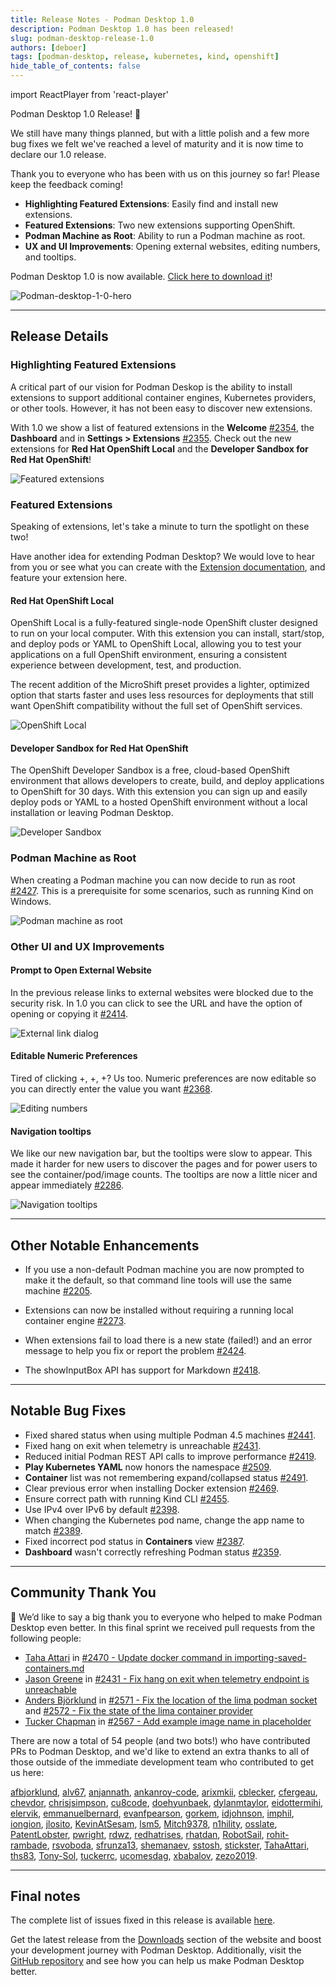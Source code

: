 ```yaml
---
title: Release Notes - Podman Desktop 1.0
description: Podman Desktop 1.0 has been released!
slug: podman-desktop-release-1.0
authors: [deboer]
tags: [podman-desktop, release, kubernetes, kind, openshift]
hide_table_of_contents: false
---
```


import ReactPlayer from 'react-player'

Podman Desktop 1.0 Release! 🎉

We still have many things planned, but with a little polish and a few more bug fixes we
felt we've reached a level of maturity and it is now time to declare our 1.0 release.

Thank you to everyone who has been with us on this journey so far! Please keep the
feedback coming!

<!--Main Features-->

- **Highlighting Featured Extensions**: Easily find and install new extensions.
- **Featured Extensions**: Two new extensions supporting OpenShift.
- **Podman Machine as Root**: Ability to run a Podman machine as root.
- **UX and UI Improvements**: Opening external websites, editing numbers, and tooltips.

Podman Desktop 1.0 is now available. [Click here to download it](/downloads)!

![Podman-desktop-1-0-hero](img/podman-desktop-release-1.0/podman-desktop-release-1.0.jpg)

<!--truncate-->

---

## Release Details

### Highlighting Featured Extensions

A critical part of our vision for Podman Deskop is the ability to install extensions to
support additional container engines, Kubernetes providers, or other tools. However, it
has not been easy to discover new extensions.

With 1.0 we show a list of featured extensions in the **Welcome**
[#2354](https://github.com/containers/podman-desktop/pull/2354), the **Dashboard** and in
**<icon icon="fa-solid fa-cog" size="lg" /> Settings > Extensions**
[#2355](https://github.com/containers/podman-desktop/pull/2355). Check out the new
extensions for **Red Hat OpenShift Local** and the **Developer Sandbox for Red Hat OpenShift**!

![Featured extensions](img/podman-desktop-release-1.0/featured-extensions.png)

### Featured Extensions

Speaking of extensions, let's take a minute to turn the spotlight on these two!

Have another idea for extending Podman Desktop? We would love to hear from you or see
what you can create with the [Extension documentation](../docs/extensions),
and feature your extension here.

#### Red Hat OpenShift Local

OpenShift Local is a fully-featured single-node OpenShift cluster designed to run on your local computer.
With this extension you can install, start/stop, and deploy pods or YAML to OpenShift Local,
allowing you to test your applications on a full OpenShift environment, ensuring a consistent
experience between development, test, and production.

The recent addition of the MicroShift preset provides a lighter, optimized option that
starts faster and uses less resources for deployments that still want OpenShift compatibility
without the full set of OpenShift services.

![OpenShift Local](img/podman-desktop-release-1.0/openshift-local.png)

#### Developer Sandbox for Red Hat OpenShift

The OpenShift Developer Sandbox is a free, cloud-based OpenShift environment that allows developers to
create, build, and deploy applications to OpenShift for 30 days. With this extension you can sign up
and easily deploy pods or YAML to a hosted OpenShift environment without a local installation or
leaving Podman Desktop.

![Developer Sandbox](img/podman-desktop-release-1.0/sandbox.png)

### Podman Machine as Root

When creating a Podman machine you can now decide to run as root [#2427](https://github.com/containers/podman-desktop/pull/2427). This is a prerequisite for some scenarios, such as running Kind on Windows.

![Podman machine as root](img/podman-desktop-release-1.0/podman-root.png)

### Other UI and UX Improvements

#### Prompt to Open External Website

In the previous release links to external websites were blocked due to the security risk.
In 1.0 you can click to see the URL and have the option of opening or copying it
[#2414](https://github.com/containers/podman-desktop/pull/2414).

![External link dialog](img/podman-desktop-release-1.0/external-link.png)

#### Editable Numeric Preferences

Tired of clicking +, +, +? Us too. Numeric preferences are now editable so
you can directly enter the value you want
[#2368](https://github.com/containers/podman-desktop/pull/2368).

![Editing numbers](img/podman-desktop-release-1.0/edit-number.png)

#### Navigation tooltips

We like our new navigation bar, but the tooltips were slow to appear. This made it harder for new
users to discover the pages and for power users to see the container/pod/image counts. The
tooltips are now a little nicer and appear immediately
[#2286](https://github.com/containers/podman-desktop/pull/2286).

![Navigation tooltips](img/podman-desktop-release-1.0/nav-tooltips.png)

---

## Other Notable Enhancements

- If you use a non-default Podman machine you are now prompted to make it the default, so
  that command line tools will use the same machine [#2205](https://github.com/containers/podman-desktop/pull/2205).

- Extensions can now be installed without requiring a running local container engine
  [#2273](https://github.com/containers/podman-desktop/pull/2273).

- When extensions fail to load there is a new state (failed!) and an error message
  to help you fix or report the problem [#2424](https://github.com/containers/podman-desktop/pull/2424).

- The showInputBox API has support for Markdown [#2418](https://github.com/containers/podman-desktop/pull/2418).

---

## Notable Bug Fixes

- Fixed shared status when using multiple Podman 4.5 machines [#2441](https://github.com/containers/podman-desktop/pull/2441).
- Fixed hang on exit when telemetry is unreachable [#2431](https://github.com/containers/podman-desktop/pull/2431).
- Reduced initial Podman REST API calls to improve performance [#2419](https://github.com/containers/podman-desktop/pull/2419).
- **Play Kubernetes YAML** now honors the namespace [#2509](https://github.com/containers/podman-desktop/pull/2509).
- **Container** list was not remembering expand/collapsed status [#2491](https://github.com/containers/podman-desktop/pull/2491).
- Clear previous error when installing Docker extension [#2469](https://github.com/containers/podman-desktop/pull/2469).
- Ensure correct path with running Kind CLI [#2455](https://github.com/containers/podman-desktop/pull/2455).
- Use IPv4 over IPv6 by default [#2398](https://github.com/containers/podman-desktop/pull/2398).
- When changing the Kubernetes pod name, change the app name to match [#2389](https://github.com/containers/podman-desktop/pull/2389).
- Fixed incorrect pod status in **Containers** view [#2387](https://github.com/containers/podman-desktop/pull/2387).
- **Dashboard** wasn't correctly refreshing Podman status [#2359](https://github.com/containers/podman-desktop/pull/2359).

---

## Community Thank You

🎉 We’d like to say a big thank you to everyone who helped to make Podman Desktop even better. In this final
sprint we received pull requests from the following people:

- [Taha Attari](https://github.com/TahaAttari) in [#2470 - Update docker command in importing-saved-containers.md](https://github.com/containers/podman-desktop/pull/2470)
- [Jason Greene](https://github.com/n1hility) in [#2431 - Fix hang on exit when telemetry endpoint is unreachable](https://github.com/containers/podman-desktop/pull/2431)
- [Anders Björklund](https://github.com/afbjorklund) in [#2571 - Fix the location of the lima podman socket](https://github.com/containers/podman-desktop/pull/2571) and [#2572 - Fix the state of the lima container provider](https://github.com/containers/podman-desktop/pull/2572)
- [Tucker Chapman](https://github.com/tuckerrc) in [#2567 - Add example image name in placeholder](https://github.com/containers/podman-desktop/pull/2567)

There are now a total of 54 people (and two bots!) who have contributed PRs to Podman Desktop, and we'd
like to extend an extra thanks to all of those outside of the immediate development team who contributed
to get us here:

[afbjorklund](https://github.com/afbjorklund),
[alv67](https://github.com/alv67),
[anjannath](https://github.com/anjannath),
[ankanroy-code](https://github.com/ankanroy-code),
[arixmkii](https://github.com/arixmkii),
[cblecker](https://github.com/cblecker),
[cfergeau](https://github.com/cfergeau),
[chevdor](https://github.com/chevdor),
[chrisjsimpson](https://github.com/chrisjsimpson),
[cu8code](https://github.com/cu8code),
[doehyunbaek](https://github.com/doehyunbaek),
[dylanmtaylor](https://github.com/dylanmtaylor),
[eidottermihi](https://github.com/eidottermihi),
[elervik](https://github.com/elervik),
[emmanuelbernard](https://github.com/emmanuelbernard),
[evanfpearson](https://github.com/evanfpearson),
[gorkem](https://github.com/gorkem),
[idjohnson](https://github.com/idjohnson),
[imphil](https://github.com/imphil),
[iongion](https://github.com/iongion),
[jlosito](https://github.com/jlosito),
[KevinAtSesam](https://github.com/KevinAtSesam),
[lsm5](https://github.com/lsm5),
[Mitch9378](https://github.com/Mitch9378),
[n1hility](https://github.com/n1hility),
[osslate](https://github.com/osslate),
[PatentLobster](https://github.com/PatentLobster),
[pwright](https://github.com/pwright),
[rdwz](https://github.com/rdwz),
[redhatrises](https://github.com/redhatrises),
[rhatdan](https://github.com/rhatdan),
[RobotSail](https://github.com/RobotSail),
[rohit-rambade](https://github.com/rohit-rambade),
[rsvoboda](https://github.com/rsvoboda),
[sfrunza13](https://github.com/sfrunza13),
[shemanaev](https://github.com/shemanaev),
[sstosh](https://github.com/sstosh),
[stickster](https://github.com/stickster),
[TahaAttari](https://github.com/TahaAttari),
[ths83](https://github.com/ths83),
[Tony-Sol](https://github.com/Tony-Sol),
[tuckerrc](https://github.com/tuckerrc),
[ucomesdag](https://github.com/ucomesdag),
[xbabalov](https://github.com/xbabalov),
[zezo2019](https://github.com/zezo2019).

---

## Final notes

The complete list of issues fixed in this release is available [here](https://github.com/containers/podman-desktop/issues?q=is%3Aclosed+milestone%3A0.15.0).

Get the latest release from the [Downloads](/downloads) section of the website and boost your development journey with Podman Desktop. Additionally, visit the [GitHub repository](https://github.com/containers/podman-desktop) and see how you can help us make Podman Desktop better.
